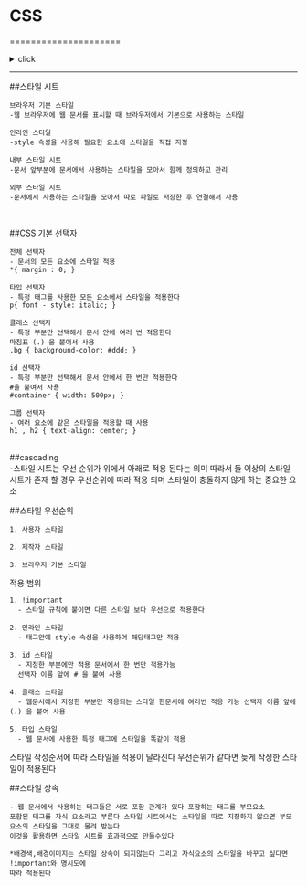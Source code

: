 # CSS
=====================
<details>
<summary>click</summary>
<div markdown="1">


  1. [리눅스 명령어 정리](linux.md)

  2. [HTML수업](HTML5.md)

  3. [CSS수업](CSS.md)

</div>
</details>

<hr/>
##스타일 시트 

    브라우저 기본 스타일
    -웹 브라우저에 웹 문서를 표시할 때 브라우저에서 기본으로 사용하는 스타일
        
    인라인 스타일
    -style 속성을 사용해 필요한 요소에 스타일을 직접 지정

    내부 스타일 시트 
    -문서 앞부분에 문서에서 사용하는 스타일을 모아서 함께 정의하고 관리

    외부 스타일 시트
    -문서에서 사용하는 스타일을 모아서 따로 파일로 저장한 후 연결해서 사용

<br>

##CSS 기본 선택자

    전체 선택자
    - 문서의 모든 요소에 스타일 적용
    *{ margin : 0; } 

    타입 선택자 
    - 특정 태그를 사용한 모든 요소에서 스타일을 적용한다
    p{ font - style: italic; }

    클래스 선택자
    - 특정 부분만 선택해서 문서 안에 여러 번 적용한다
    마침표 (.) 을 붙여서 사용
    .bg { background-color: #ddd; }

    id 선택자
    - 특정 부분만 선택해서 문서 안에서 한 번만 적용한다
    #을 붙여서 사용
    #container { width: 500px; }

    그룹 선택자
    - 여러 요소에 같은 스타일을 적용할 때 사용
    h1 , h2 { text-align: cemter; }
<br>
##cascading
<br>
-스타일 시트는 우선 순위가 위에서 아래로 적용 된다는 의미 
따라서 둘 이상의 스타일 시트가 존재 할 경우 우선순위에 따라
적용 되며 스타일이 충돌하지 않게 하는 중요한 요소
<br>

##스타일 우선순위 

    1. 사용자 스타일
    
    2. 제작자 스타일 
    
    3. 브라우저 기본 스타일

   적용 범위

    1. !important
      - 스타일 규칙에 붙이면 다른 스타일 보다 우선으로 적용한다

    2. 인라인 스타일 
      - 태그안에 style 속성을 사용하여 해당태그만 적용
    
    3. id 스타일
      - 지정한 부분에만 적용 문서에서 한 번만 적용가능
      선택자 이름 앞에 # 을 붙여 사용
    
    4. 클래스 스타일 
      - 웹문서에서 지정한 부분만 적용되는 스타일 한문서에 여러번 적용 가능 선택자 이름 앞에 (.) 을 붙여 사용 

    5. 타입 스타일
      - 웹 문서에 사용한 특정 태그에 스타일을 똑같이 적용
    
   스타일 작성순서에 따라 스타일을 적용이 달라진다
   우선순위가 같다면 늦게 작성한 스타일이 적용된다

##스타일 상속 

    - 웹 문서에서 사용하는 태그들은 서로 포함 관계가 있다 포함하는 태그를 부모요소 
    포함된 태그를 자식 요소라고 부른다 스타일 시트에서는 스타일을 따로 지정하지 않으면 부모요소의 스타일을 그대로 물려 받는다
    이것을 활용하면 스타일 시트를 효과적으로 만들수있다 
    
    *배경색,배경이미지는 스타일 상속이 되지않는다 그리고 자식요소의 스타일을 바꾸고 싶다면 !important와 명시도에
    따라 적용된다
    

    

